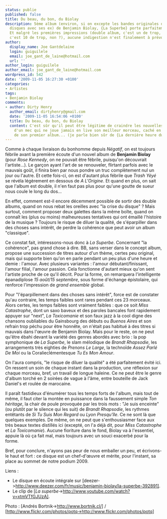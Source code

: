 ```yaml
---
status: publie
published: false
title: Du beau, du bon, du Biolay
description: 5ème album (environ, si on excepte les bandes originales de film et les
  disques avec ses ex) de Benjamin Biolay, {La Superbe} porte parfaitement son nom.
  Et malgré les premières impressions (double album, c'est un de trop, non ? 23 titres,
  c'est 10 de trop, non ?), aucune indigestion n'est finalement à prévoir.
author:
  display_name: Joe Gantdelaine
  login: guiguilele
  email: joe_gant_de_laine@hotmail.com
  url: ''
author_login: guiguilele
author_email: joe_gant_de_laine@hotmail.com
wordpress_id: 542
date: '2009-11-05 16:27:30 +0100'
categories:
- Artistes
tags:
- Benjamin Biolay
comments:
- author: Dirty Henry
  author_email: dirtyhenry@gmail.com
  date: '2009-11-05 16:54:06 +0100'
  title: Du beau, du bon, du Biolay
  content: C'est sûr qu'il peut être légitime de craindre les nouvelles livraisons
    d'un mec qui ne joue jamais en live son meilleur morceau, caché en titre de bonus
    de son premier album... (je parle bien sûr de {La dernière heure du dernier jour})
---
```

Comme à chaque livraison du bonhomme depuis *Négatif*, on est toujours fébrile avant la première écoute d'un nouvel album de __Benjamin Biolay__ (pour *Rose Kennedy*, on ne pouvait être fébrile, puisqu'on découvrait l'artiste...). Le garçon ayant l'art de se renouveler, flirtant parfois avec le mauvais goût, il finira bien par nous pondre un truc complètement nul un jour ou l'autre. Et cette fois-ci, on est d'autant plus fébrile que *Trash Yéyé* se révéla légèrement en dessous de *A L'Origine*. Et quand en plus, on sait que l'album est double, il n'en faut pas plus pour qu'une goutte de sueur nous coule le long du dos...

En effet, comment est-il encore décemment possible de sortir des double albums, quand on nous rebat les oreilles avec "la crise du disque" ? Mais surtout, comment proposer deux galettes dans la même boîte, quand on connaît les (plus ou moins) malheureuses tentatives qui ont émaillé l'histoire de la musique ? Toujours le risque de diluer la qualité, de s'éparpiller dans des choses sans intérêt, de perdre la cohérence que peut avoir un album "classique".

Ce constat fait, intéressons-nous donc à *La Superbe*. Concernant "la cohérence", pas grand chose à dire. BB, sans verser dans le concept album, propose une succession de titres autour d'un thème, certes peu original, mais qui supporte bien qu'on en parle pendant un peu plus d'une heure et demie : l'amour. Avec plusieurs variantes : l'amour débutant/finissant, l'amour filial, l'amour passion. Cela fonctionne d'autant mieux qu'on sent l'artiste proche de ce qu'il décrit. Pour la forme, on remarquera l'intelligente épanadiplose *15 août*/*15 septembre*, sous forme d'échange épistolaire, qui renforce l'impression de *grand ensemble* global.

Pour "l'éparpillement dans des choses sans intérêt", force est de constater qu'au contraire, les temps faibles sont rares pendant ces 23 morceaux. Alors certes, les temps faibles sont vraiment faibles : que ce soit *Miss Catastrophe*, dont un saxo baveux et des paroles bancales font rapidement appuyer sur "next", *La Toxicomanie* et son faux jazz à la cool digne des chansons oubliables du Gainsbourg des débuts ou *Buenos Aires* et son refrain trop péchu pour être honnête, on n'était pas habitué à des titres si mauvais dans l'œuvre de Benjamin Biolay. Mais pour le reste, on ne peut qu'être ébahi devant la variété des genres abordés avec brio : la pop symphonique de *La Superbe*, le slam mélodique de *Brandt Rhapsodie*, les arrangements très eighties de *Prenons Le Large*, la technoïde *Assez Parlé De Moi* ou la Coralieclémentesque *Tu Es Mon Amour*.

On l'aura compris, "le risque de diluer la qualité" a été parfaitement évité ici. On ressent un soin de chaque instant dans la production, une réflexion sur chaque morceau, bref, un travail de longue haleine. Ce ne peut être le genre d'album torché en 2 soirées de vague à l'âme, entre bouteille de Jack Daniel's et roulée de marocaine.

Il paraît fastidieux d'énumérer tous les temps forts de l'album, mais tout de même, il faut citer la montée en puissance dans la faussement simple *Ton héritage*, la chair de poule provoquée par les trois mots : "Je suis enceinte" (ou plutôt par le silence qui les suit) de *Brandt Rhapsodie*, les rythmes entêtants de *Si Tu Suis Mon Regard* ou *Lyon Presqu'île*. Ce ne sont là que quelques exemples. De même, on ne peut que s'enthousiasmer face aux très beaux textes distillés ici (excepté, on l'a déjà dit, pour *Miss Catastrophe* et *La Toxicomanie*). Aucune fioriture dans le fond, Biolay va à l'essentiel, appuie là où ça fait mal, mais toujours avec un souci exacerbé pour la forme.

Bref, pour conclure, n'ayons pas peur de nous emballer un peu, et écrivons-le haut et fort : ce disque est un chef-d'œuvre et mérite, pour l'instant, sa place au sommet de notre podium 2009.

Liens :
- Le disque en écoute intégrale sur [deezer->http://www.deezer.com/fr/music/benjamin-biolay/la-superbe-392891].
- Le clip de [*La superbe*->http://www.youtube.com/watch?v=xtmVTfGJUzA].

Photo : [Andrés Bortnik->http://www.bortnik.cl/] / [http://www.flickr.com/photos/potq->http://www.flickr.com/photos/potq]

